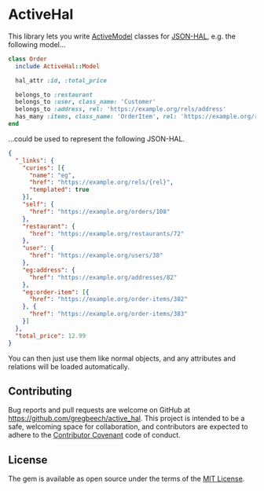# ActiveHal

This library lets you write [ActiveModel](http://guides.rubyonrails.org/active_model_basics.html) classes for [JSON-HAL](https://tools.ietf.org/html/draft-kelly-json-hal-08), e.g. the following model...

```ruby
class Order
  include ActiveHal::Model

  hal_attr :id, :total_price

  belongs_to :restaurant
  belongs_to :user, class_name: 'Customer'
  belongs_to :address, rel: 'https://example.org/rels/address'
  has_many :items, class_name: 'OrderItem', rel: 'https://example.org/rels/order-items'
end
```

...could be used to represent the following JSON-HAL.

```json
{
  "_links": {
    "curies": [{
      "name": "eg",
      "href": "https://example.org/rels/{rel}",
      "templated": true
    }],
    "self": {
      "href": "https://example.org/orders/108"
    },
    "restaurant": {
      "href": "https://example.org/restaurants/72"
    },
    "user": {
      "href": "https://example.org/users/38"
    },
    "eg:address": {
      "href": "https://example.org/addresses/82"
    },
    "eg:order-item": [{
      "href": "https://example.org/order-items/382"
    }, {
      "href": "https://example.org/order-items/383"
    }]
  },
  "total_price": 12.99
}
```

You can then just use them like normal objects, and any attributes and relations will be loaded automatically.

## Contributing

Bug reports and pull requests are welcome on GitHub at https://github.com/gregbeech/active_hal. This project is intended to be a safe, welcoming space for collaboration, and contributors are expected to adhere to the [Contributor Covenant](http://contributor-covenant.org) code of conduct.

## License

The gem is available as open source under the terms of the [MIT License](http://opensource.org/licenses/MIT).

